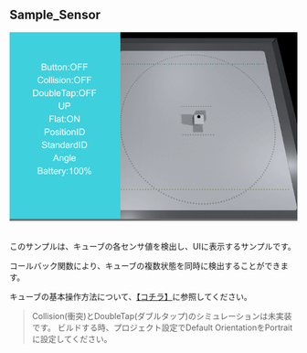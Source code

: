 ## Sample_Sensor

<div align="center">
<img src="/docs/res/samples/sensor.gif">
</div>

<br>

このサンプルは、キューブの各センサ値を検出し、UIに表示するサンプルです。

コールバック関数により、キューブの複数状態を同時に検出することができます。

キューブの基本操作方法について、[【コチラ】](https://github.com/TakeshiYaeda/unity-toio-simulator/blob/develop_jyo/docs/usage_simulator.md#45-%E6%93%8D%E4%BD%9C%E6%96%B9%E6%B3%95-cubeinteraction)に参照してください。

> Collision(衝突)とDoubleTap(ダブルタップ)のシミュレーションは未実装です。
> ビルドする時、プロジェクト設定でDefault OrientationをPortraitに設定してください。
